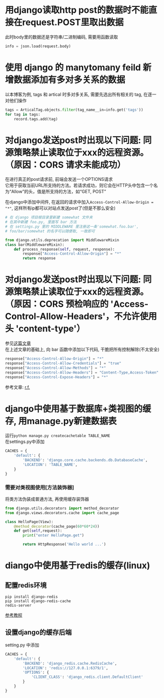 
# 用django读取http post的数据时不能直接在request.POST里取出数据

此时body里的数据还是字符串/二进制编码, 需要用函数读取

```python
info = json.load(request.body)
```


# 使用 django 的 manytomany feild 新增数据添加有多对多关系的数据

以本博客为例, tags 和 artical 时多对多关系, 需要先选出所有相关的 tag, 在逐一对他们操作

``` py
tags = ArticalTag.objects.filter(tag_name__in=info.get('tags'))
for tag in tags:
    record.tags.add(tag) 
```

# 对django发送post时出现以下问题: 同源策略禁止读取位于xxx的远程资源。（原因：CORS 请求未能成功）

在进行真正的post请求前, 前端会发送一个OPTIONS请求  
它用于获取当前URL所支持的方法。若请求成功，则它会在HTTP头中包含一个名为“Allow”的头，值是所支持的方法，如“GET, POST”  

在django中添加中间件, 在返回的请求中加入```Access-Control-Allow-Origin = "*"```, 这样所有ip都可以对站点发送post了(但是不那么安全)

```py
# 在 django 项目根目录里新建 somewhat 文件夹
# 在其中新建 foo.py, 里面写 bar 方法
# 在 settings.py 里的 MIDDLEWARE 里注册这一条'somewhat.foo.bar',
# foo/bar/somewhat 的名字可以随便取, 一致即可

from django.utils.deprecation import MiddlewareMixin
class bar(MiddlewareMixin):
    def process_response(self, request, response):
        response["Access-Control-Allow-Origin"] = "*"
        return response
```

# 对django发送post时出现以下问题: 同源策略禁止读取位于xxx的远程资源。（原因：CORS 预检响应的 'Access-Control-Allow-Headers'，不允许使用头 'content-type'）

参见[这篇文章](http://xiong35.cn/blog2.0/articles/trap/38)  
在上述文章的基础上, 向 bar 函数中添加以下代码, 干脆把所有控制解除(不太安全)

```python
response["Access-Control-Allow-Origin"] = "*"
response["Access-Control-Allow-Credentials"] = "true"
response["Access-Control-Allow-Methods"] = "*"
response["Access-Control-Allow-Headers"] = "Content-Type,Access-Token"
response["Access-Control-Expose-Headers"] = "*"
```

参考文章: [r.f.](https://www.cnblogs.com/caimuqing/p/6733405.html)


# django中使用基于数据库+类视图的缓存, 用manage.py新建数据表

运行```python manage.py createcachetable TABLE_NAME```  
在settings.py中添加

```python
CACHES = {
    'default': {
        'BACKEND': 'django.core.cache.backends.db.DatabaseCache',
        'LOCATION': 'TABLE_NAME',
    }
}
```

### 需要对类视图使用[方法装饰器]

将类方法伪装成普通方法, 再使用缓存装饰器

```python
from django.utils.decorators import method_decorator
from django.views.decorators.cache import cache_page

class HelloPage(View):
    @method_decorator(cache_page(60*60*24))
    def get(self,request):
        print("enter HelloPage.get")

        return HttpResponse('Hello world ...')
```

# diango中使用基于redis的缓存(linux)

## 配置redis环境

```shellscript
pip install django-redis
pip install django-redis-cache
redis-server
```

[参考教程](https://www.runoob.com/redis/redis-install.html)

## 设置django的缓存后端

setting.py 中添加

```python
CACHES = {
    'default': {
        'BACKEND': 'django_redis.cache.RedisCache',
        'LOCATION': 'redis://127.0.0.1:6379/1',
        'OPTIONS': {
            'CLIENT_CLASS': 'django_redis.client.DefaultClient'
        }
    }
}
```

